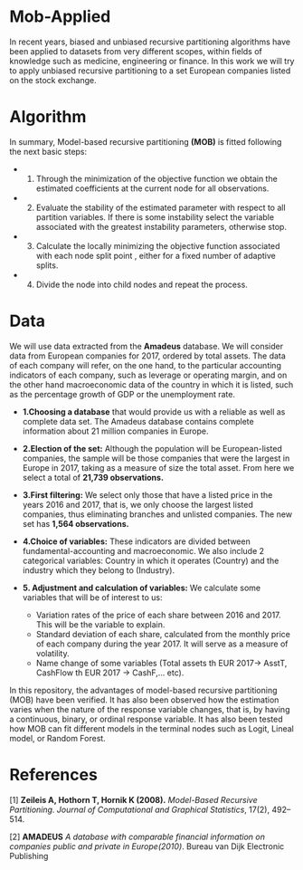 # Mob-Applied

In recent years, biased and unbiased recursive partitioning algorithms have been applied to datasets from very different scopes, within fields of knowledge such as medicine, engineering or finance. In this work we will try to apply unbiased recursive partitioning to a set European companies listed on the stock exchange.
# Algorithm

In summary, Model-based recursive partitioning **(MOB)** is fitted following the next basic steps:
- 1. Through the minimization of the objective function we obtain the estimated coefficients at the current node for all observations.
- 2. Evaluate the stability of the estimated parameter with respect to all  partition variables. If there is some instability select the variable associated with the greatest instability parameters, otherwise stop.
- 3. Calculate the locally minimizing  the objective function associated with each node split point , either for a fixed number of adaptive splits.
- 4. Divide the node into child nodes and repeat the process. 


# Data

We will use data extracted from the **Amadeus** database. We will consider data from European companies for 2017, ordered by total assets. The data of each company will refer, on the one hand, to the particular accounting indicators of each company, such as leverage or operating margin, and on the other hand macroeconomic data of the country in which it is listed, such as the percentage growth of GDP or the unemployment rate. 

- **1.Choosing a database** that would provide us with a reliable as well as complete data set. The Amadeus database contains complete information about 21 million companies in Europe.

- **2.Election of the set:** Although the population will be European-listed companies, the sample will be those companies that were the largest in Europe in 2017, taking as a measure of size the total asset. From here we select a total of **21,739 observations.**

- **3.First filtering:** We select only those that have a listed price in the years 2016 and 2017, that is, we only choose the largest  listed companies, thus eliminating branches and unlisted companies. The new set  has **1,564 observations.**

- **4.Choice of variables:** These indicators are divided between fundamental-accounting and macroeconomic. We also include 2 categorical variables: Country in which it operates (Country) and the industry which they belong to (Industry).

- **5. Adjustment and calculation of variables:** We calculate some variables that will be of interest to us:
    - Variation rates of the price of each share between 2016 and 2017. This will be the variable to explain.
    - Standard deviation of each share, calculated from the monthly price of each company during the year 2017. It will serve as a measure of volatility.
    - Name change of some variables (Total assets th EUR 2017-> AsstT, CashFlow th EUR 2017 -> CashF,… etc).
 
 
In this repository, the advantages of model-based recursive partitioning (MOB) have been verified. It has also been observed how the estimation varies when the nature of the response variable changes, that is, by having a continuous, binary, or ordinal response variable. It has also been tested how MOB can fit different models in the terminal nodes such as Logit, Lineal model, or Random Forest.

# References

[1]     **Zeileis A, Hothorn T, Hornik K (2008).** *Model-Based Recursive Partitioning. Journal of
Computational and Graphical Statistics*, 17(2), 492–514.

[2]     **AMADEUS** *A database with comparable financial information on companies
public and private in Europe(2010)*. Bureau van Dijk Electronic Publishing


